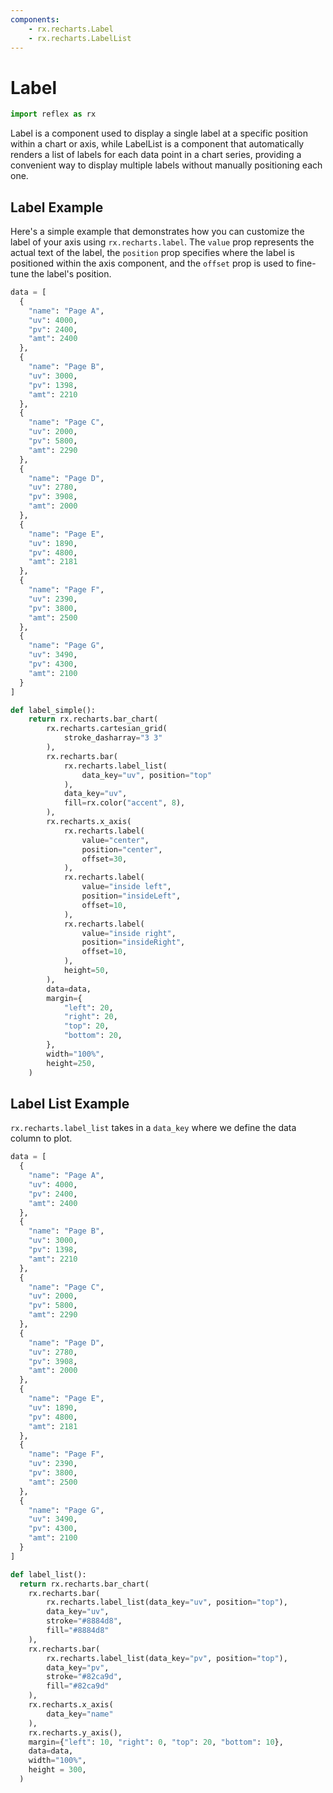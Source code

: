 ```yaml
---
components:
    - rx.recharts.Label
    - rx.recharts.LabelList
---
```


# Label

```python exec
import reflex as rx
```

Label is a component used to display a single label at a specific position within a chart or axis, while LabelList is a component that automatically renders a list of labels for each data point in a chart series, providing a convenient way to display multiple labels without manually positioning each one.

## Label Example

Here's a simple example that demonstrates how you can customize the label of your axis using `rx.recharts.label`. The `value` prop represents the actual text of the label, the `position` prop specifies where the label is positioned within the axis component, and the `offset` prop is used to fine-tune the label's position.

```python demo graphing
data = [
  {
    "name": "Page A",
    "uv": 4000,
    "pv": 2400,
    "amt": 2400
  },
  {
    "name": "Page B",
    "uv": 3000,
    "pv": 1398,
    "amt": 2210
  },
  {
    "name": "Page C",
    "uv": 2000,
    "pv": 5800,
    "amt": 2290
  },
  {
    "name": "Page D",
    "uv": 2780,
    "pv": 3908,
    "amt": 2000
  },
  {
    "name": "Page E",
    "uv": 1890,
    "pv": 4800,
    "amt": 2181
  },
  {
    "name": "Page F",
    "uv": 2390,
    "pv": 3800,
    "amt": 2500
  },
  {
    "name": "Page G",
    "uv": 3490,
    "pv": 4300,
    "amt": 2100
  }
]

def label_simple():
    return rx.recharts.bar_chart(
        rx.recharts.cartesian_grid(
            stroke_dasharray="3 3"
        ),
        rx.recharts.bar(
            rx.recharts.label_list(
                data_key="uv", position="top"
            ),
            data_key="uv",
            fill=rx.color("accent", 8),
        ),
        rx.recharts.x_axis(
            rx.recharts.label(
                value="center",
                position="center",
                offset=30,
            ),
            rx.recharts.label(
                value="inside left",
                position="insideLeft",
                offset=10,
            ),
            rx.recharts.label(
                value="inside right",
                position="insideRight",
                offset=10,
            ),
            height=50,
        ),
        data=data,
        margin={
            "left": 20,
            "right": 20,
            "top": 20,
            "bottom": 20,
        },
        width="100%",
        height=250,
    )
```

## Label List Example

`rx.recharts.label_list` takes in a `data_key` where we define the data column to plot.

```python demo graphing
data = [
  {
    "name": "Page A",
    "uv": 4000,
    "pv": 2400,
    "amt": 2400
  },
  {
    "name": "Page B",
    "uv": 3000,
    "pv": 1398,
    "amt": 2210
  },
  {
    "name": "Page C",
    "uv": 2000,
    "pv": 5800,
    "amt": 2290
  },
  {
    "name": "Page D",
    "uv": 2780,
    "pv": 3908,
    "amt": 2000
  },
  {
    "name": "Page E",
    "uv": 1890,
    "pv": 4800,
    "amt": 2181
  },
  {
    "name": "Page F",
    "uv": 2390,
    "pv": 3800,
    "amt": 2500
  },
  {
    "name": "Page G",
    "uv": 3490,
    "pv": 4300,
    "amt": 2100
  }
]

def label_list():
  return rx.recharts.bar_chart(
    rx.recharts.bar(
        rx.recharts.label_list(data_key="uv", position="top"),
        data_key="uv",
        stroke="#8884d8",
        fill="#8884d8"
    ), 
    rx.recharts.bar(
        rx.recharts.label_list(data_key="pv", position="top"),
        data_key="pv",
        stroke="#82ca9d",
        fill="#82ca9d" 
    ), 
    rx.recharts.x_axis(
        data_key="name"
    ),
    rx.recharts.y_axis(),
    margin={"left": 10, "right": 0, "top": 20, "bottom": 10},
    data=data,
    width="100%",
    height = 300,
  )
```


